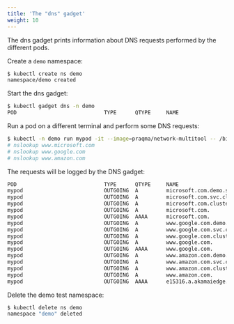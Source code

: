 ```yaml
---
title: 'The "dns" gadget'
weight: 10
---
```


The dns gadget prints information about DNS requests performed by the different
pods.

Create a `demo` namespace:

```bash
$ kubectl create ns demo
namespace/demo created
```

Start the dns gadget:

```bash
$ kubectl gadget dns -n demo
POD                            TYPE      QTYPE     NAME
```

Run a pod on a different terminal and perform some DNS requests:

```bash
$ kubectl -n demo run mypod -it --image=praqma/network-multitool -- /bin/sh
# nslookup www.microsoft.com
# nslookup www.google.com
# nslookup www.amazon.com
```

The requests will be logged by the DNS gadget:

```bash
POD                            TYPE      QTYPE     NAME
mypod                          OUTGOING  A         microsoft.com.demo.svc.cluster.local.
mypod                          OUTGOING  A         microsoft.com.svc.cluster.local.
mypod                          OUTGOING  A         microsoft.com.cluster.local.
mypod                          OUTGOING  A         microsoft.com.
mypod                          OUTGOING  AAAA      microsoft.com.
mypod                          OUTGOING  A         www.google.com.demo.svc.cluster.local.
mypod                          OUTGOING  A         www.google.com.svc.cluster.local.
mypod                          OUTGOING  A         www.google.com.cluster.local.
mypod                          OUTGOING  A         www.google.com.
mypod                          OUTGOING  AAAA      www.google.com.
mypod                          OUTGOING  A         www.amazon.com.demo.svc.cluster.local.
mypod                          OUTGOING  A         www.amazon.com.svc.cluster.local.
mypod                          OUTGOING  A         www.amazon.com.cluster.local.
mypod                          OUTGOING  A         www.amazon.com.
mypod                          OUTGOING  AAAA      e15316.a.akamaiedge.net.
```

Delete the demo test namespace:

```bash
$ kubectl delete ns demo
namespace "demo" deleted
```
